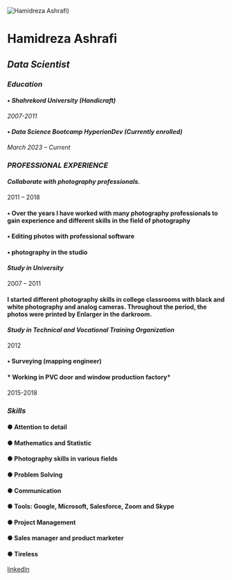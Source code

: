 ![Hamidreza Ashrafi](https://media.licdn.com/dms/image/D4E35AQGVKnDy3WbGVw/profile-framedphoto-shrink_200_200/0/1680602455488?e=1687863600&v=beta&t=jp0m9hKU-0r7T5kpLfF8XF47ueuwhRyvzA4CbfOl-FY))
# Hamidreza Ashrafi
## ***Data Scientist***
### *Education*
#### *•	Shahrekord University (Handicraft)*
_2007-2011_
#### *•	Data Science Bootcamp HyperionDev (Currently enrolled)*
_March 2023 – Current_
### *PROFESSIONAL EXPERIENCE*
#### *Collaborate with photography professionals.*
2011 – 2018
#### •	Over the years I have worked with many photography professionals to gain experience and different skills in the field of photography
#### •	Editing photos with professional software 
#### •	photography in the studio
#### *Study in University*
2007 – 2011
#### I started different photography skills in college classrooms with black and white photography and analog cameras. Throughout the period, the photos were printed by Enlarger in the darkroom. 
#### *Study in Technical and Vocational Training Organization*
2012
#### •	Surveying (mapping engineer)
#### * Working in PVC door and window production factory*
2015-2018
### *Skills*
#### ● Attention to detail
#### ● Mathematics and Statistic
#### ● Photography skills in various fields
#### ● Problem Solving 
#### ● Communication 
#### ● Tools: Google, Microsoft, Salesforce, Zoom and Skype 
#### ● Project Management 
#### ● Sales manager and product marketer
#### ● Tireless

[linkedIn](https://www.linkedin.com/in/hamidreza-ashrafi84/)


